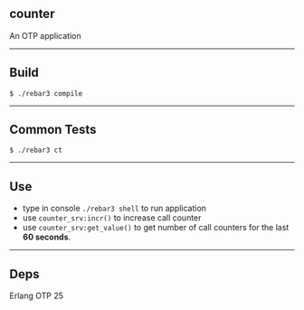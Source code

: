 ## counter

An OTP application

---

## Build

    $ ./rebar3 compile

---

## Common Tests

    $ ./rebar3 ct

---

## Use

* type in console `./rebar3 shell` to run application
* use `counter_srv:incr()` to increase call counter
* use `counter_srv:get_value()` to get number of call counters for the last  **60 seconds**.

---

## Deps

Erlang OTP 25

